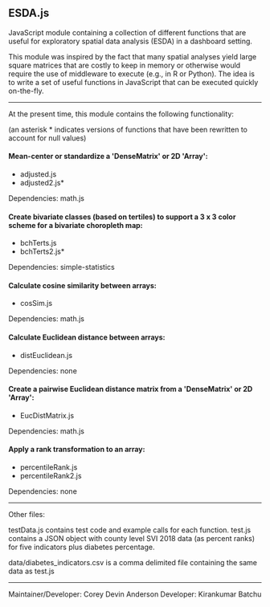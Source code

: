 ## ESDA.js

JavaScript module containing a collection of different functions that are useful for exploratory spatial data analysis (ESDA) in a dashboard setting.

This module was inspired by the fact that many spatial analyses yield large square matrices that are costly to keep in memory or otherwise would require the use of middleware to execute (e.g., in R or Python). The idea is to write a set of useful functions in JavaScript that can be executed quickly on-the-fly.

---

At the present time, this module contains the following functionality:

(an asterisk * indicates versions of functions that have been rewritten to account for null values)


#### Mean-center or standardize a 'DenseMatrix' or 2D 'Array':

- adjusted.js <br>
- adjusted2.js* <br>

Dependencies: math.js


#### Create bivariate classes (based on tertiles) to support a 3 x 3 color scheme for a bivariate choropleth map:

- bchTerts.js <br>
- bchTerts2.js* <br>

Dependencies: simple-statistics


#### Calculate cosine similarity between arrays:

- cosSim.js <br>

Dependencies: math.js


#### Calculate Euclidean distance between arrays:

- distEuclidean.js <br>

Dependencies: none


#### Create a pairwise Euclidean distance matrix from a 'DenseMatrix' or 2D 'Array':

- EucDistMatrix.js <br>

Dependencies: math.js



#### Apply a rank transformation to an array:

- percentileRank.js <br>
- percentileRank2.js <br>


Dependencies: none


---

Other files:

testData.js contains test code and example calls for each function.
test.js contains a JSON object with county level SVI 2018 data (as percent ranks) for five indicators plus diabetes percentage.

data/diabetes_indicators.csv is a comma delimited file containing the same data as test.js


---

Maintainer/Developer: Corey Devin Anderson
Developer: Kirankumar Batchu






